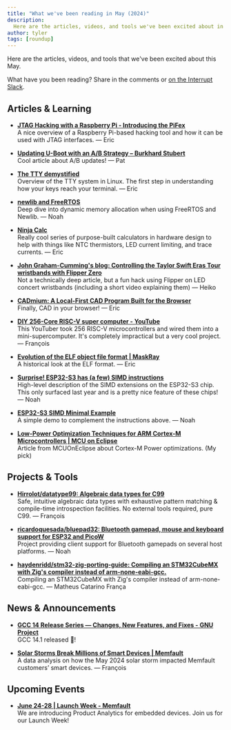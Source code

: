 ```yaml
---
title: "What we've been reading in May (2024)"
description:
  Here are the articles, videos, and tools we've been excited about in May 2024, including a new Raspberry Pi-based hacking tool and a fun concert wristband hack for Swifties.
author: tyler
tags: [roundup]
---
```


<!-- excerpt start -->

Here are the articles, videos, and tools that we've been excited about this
May.

<!-- excerpt end -->

What have you been reading? Share in the comments or
[on the Interrupt Slack](https://interrupt-slack.herokuapp.com/).

## Articles & Learning

- [**JTAG Hacking with a Raspberry Pi - Introducing the PiFex**](https://voidstarsec.com/blog/jtag-pifex)<br>
A nice overview of a Raspberry Pi-based hacking tool and how it can be used with JTAG interfaces. — Eric

- [**Updating U-Boot with an A/B Strategy – Burkhard Stubert**](https://embeddeduse.com/2024/05/13/updating-u-boot-with-an-a-b-strategy/)<br>
Cool article about A/B updates! — Pat

- [**The TTY demystified**](https://www.linusakesson.net/programming/tty/)<br>
Overview of the TTY system in Linux. The first step in understanding how your keys reach your terminal. — Eric

- [**newlib and FreeRTOS**](https://nadler.com/embedded/newlibAndFreeRTOS.html)<br>
Deep dive into dynamic memory allocation when using FreeRTOS and Newlib. — Noah

- [**Ninja Calc**](https://ninjacalc.mbedded.ninja/)<br>
Really cool series of purpose-built calculators in hardware design to help with things like NTC thermistors, LED current limiting, and trace currents. — Eric

- [**John Graham-Cumming's blog: Controlling the Taylor Swift Eras Tour wristbands with Flipper Zero**](https://blog.jgc.org/2024/05/controlling-taylor-swift-eras-tour.html)<br>
Not a technically deep article, but a fun hack using Flipper on LED concert wristbands (including a short video explaining them) — Heiko

- [**CADmium: A Local-First CAD Program Built for the Browser**](https://mattferraro.dev/posts/cadmium)<br>
Finally, CAD in your browser! — Eric

- [**DIY 256-Core RISC-V super computer - YouTube**](https://www.youtube.com/watch?v=lh93FayWHqw)<br>
This YouTuber took 256 RISC-V microcontrollers and wired them into a mini-supercomputer. It's completely impractical but a very cool project. — François 

- [**Evolution of the ELF object file format | MaskRay**](https://maskray.me/blog/2024-05-26-evolution-of-elf-object-file-format)<br>
A historical look at the ELF format. — Eric

- [**Surprise! ESP32-S3 has (a few) SIMD instructions**](https://bitbanksoftware.blogspot.com/2024/01/surprise-esp32-s3-has-few-simd.html)<br>
High-level description of the SIMD extensions on the ESP32-S3 chip. This only surfaced last year and is a pretty nice feature of these chips! — Noah

- [**ESP32-S3 SIMD Minimal Example**](https://bitbanksoftware.blogspot.com/2024/01/esp32-s3-simd-minimal-example.html)<br>
A simple demo to complement the instructions above. — Noah

- [**Low-Power Optimization Techniques for ARM Cortex-M Microcontrollers | MCU on Eclipse**](https://mcuoneclipse.com/2024/05/22/low-power-optimization-techniques-for-arm-cortex-m0-microcontrollers/)<br>
Article from MCUOnEclipse about Cortex-M Power optimizations. (My pick)

## Projects & Tools

- [**Hirrolot/datatype99: Algebraic data types for C99**](https://github.com/Hirrolot/datatype99)<br>
Safe, intuitive algebraic data types with exhaustive pattern matching & compile-time introspection facilities. No external tools required, pure C99. — François

- [**ricardoquesada/bluepad32: Bluetooth gamepad, mouse and keyboard support for ESP32 and PicoW**](https://github.com/ricardoquesada/bluepad32)<br>
Project providing client support for Bluetooth gamepads on several host platforms. — Noah

- [**haydenridd/stm32-zig-porting-guide: Compiling an STM32CubeMX with Zig's compiler instead of arm-none-eabi-gcc.**](https://github.com/haydenridd/stm32-zig-porting-guide)<br>
Compiling an STM32CubeMX with Zig's compiler instead of arm-none-eabi-gcc. — Matheus Catarino França

## News & Announcements

- [**GCC 14 Release Series — Changes, New Features, and Fixes - GNU Project**](https://gcc.gnu.org/gcc-14/changes.html)<br>
GCC 14.1 released :tada:!

- [**Solar Storms Break Millions of Smart Devices | Memfault**](https://memfault.com/blog/solar-storms-break-millions-of-smart-devices/?utm_campaign=Company%20Blog&utm_source=Interrupt&utm_medium=Roundup)<br>
A data analysis on how the May 2024 solar storm impacted Memfault customers’ smart devices. — François

## Upcoming Events

- [**June 24-28 | Launch Week - Memfault**](https://memfault.com/launch-week/?utm_campaign=Product%20Analytics&utm_source=Interrupt&utm_medium=Roundup)<br>
We are introducing Product Analytics for embedded devices. Join us for our Launch Week!
